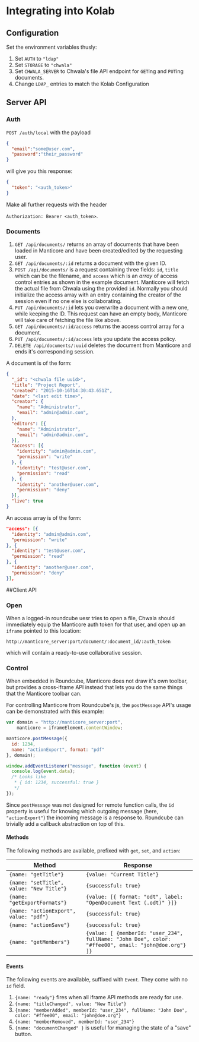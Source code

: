 # Integrating into Kolab

## Configuration

Set the environment variables thusly:

1. Set `AUTH` to `"ldap"`
2. Set `STORAGE` to `"chwala"`
3. Set `CHWALA_SERVER` to Chwala's file API endpoint for `GET`ing and `PUT`ing documents.
4. Change `LDAP_` entries to match the Kolab Configuration

## Server API

### Auth

`POST /auth/local` with the payload

```json
{
  "email":"some@user.com",
  "password":"their_password"
}
```

will give you this response:

```json
{
  "token": "<auth_token>"
}
```

Make all further requests with the header

`Authorization: Bearer <auth_token>`.

### Documents

1. `GET /api/documents/` returns an array of documents that have been loaded in Manticore and have been created/edited by the requesting user.
2. `GET /api/documents/:id` returns a document with the given ID.
3. `POST /api/documents/` is a request containing three fields: `id`, `title` which can be the filename, and `access` which is an _array_ of access control entries as shown in the example document. Manticore will fetch the actual file from Chwala using the provided `id`. Normally you should initialize the access array with an entry containing the creator of the session even if no one else is collaborating.
4. `PUT /api/documents/:id` lets you overwrite a document with a new one, while keeping the ID. This request can have an empty body, Manticore will take care of fetching the file like above.
5. `GET /api/documents/:id/access` returns the access control array for a document.
5. `PUT /api/documents/:id/access` lets you update the access policy.
5. `DELETE /api/documents/:uuid` deletes the document from Manticore and ends it's corresponding session.

A document is of the form:
```json
{
  "_id": "<chwala file uuid>",
  "title": "Project Report",
  "created": "2015-10-16T14:30:43.651Z",
  "date": "<last edit time>",
  "creator": {
    "name": "Administrator",
    "email": "admin@admin.com",
  },
  "editors": [{
    "name": "Administrator",
    "email": "admin@admin.com",
  }],
  "access": [{
    "identity": "admin@admin.com",
    "permission": "write"
  }, {
    "identity": "test@user.com",
    "permission": "read"
  }, {
    "identity": "another@user.com",
    "permission": "deny"
  }],
  "live": true
}
```
An access array is of the form:
```json
"access": [{
  "identity": "admin@admin.com",
  "permission": "write"
}, {
  "identity": "test@user.com",
  "permission": "read"
}, {
  "identity": "another@user.com",
  "permission": "deny"
}],
```

##Client API

### Open

When a logged-in roundcube uesr tries to open a file, Chwala should immediately equip the Manticore auth token for that user, and open up an `iframe` pointed to this location:

`http://manticore_server:port/document/:document_id/:auth_token`

which will contain a ready-to-use collaborative session.

### Control

When embedded in Roundcube, Manticore does not draw it's own toolbar, but provides a cross-iframe API instead that lets you do the same things that the Manticore toolbar can.

For controlling Manticore from Roundcube's js, the `postMessage` API's usage can be demonstrated with this example:

```js
var domain = "http://manticore_server:port",
    manticore = iframeElement.contentWindow;

manticore.postMessage({
  id: 1234,
  name: "actionExport", format: "pdf"
}, domain);

window.addEventListener("message", function (event) {
  console.log(event.data);
  /* Looks like
   * { id: 1234, successful: true }
   */
});
```
Since `postMessage` was not designed for remote function calls, the `id` property is useful for knowing which outgoing message (here, `"actionExport"`) the incoming message is a response to. Roundcube can trivially add a callback abstraction on top of this.

#### Methods

The following methods are available, prefixed with `get`, `set`, and `action`:

| Method | Response |
|--------|----------|
|`{name: "getTitle"}`|`{value: "Current Title"}`|
|`{name: "setTitle", value: "New Title"}`|`{successful: true}`|
|`{name: "getExportFormats"}`|`{value: [{ format: "odt", label: "OpenDocument Text (.odt)" }]}`|
|`{name: "actionExport", value: "pdf"}`|`{successful: true}`|
|`{name: "actionSave"}`|`{successful: true}`|
|`{name: "getMembers"}`|`{value: [ {memberId: "user_234", fullName: "John Doe", color: "#ffee00", email: "john@doe.org"} ]}`|

#### Events

The following events are available, suffixed with `Event`. They come with no `id` field.

1. `{name: "ready"}` fires when all iframe API methods are ready for use.
2. `{name: "titleChanged", value: "New Title"}`
3. `{name: "memberAdded", memberId: "user_234", fullName: "John Doe", color: "#ffee00", email: "john@doe.org"}`
4. `{name: "memberRemoved", memberId: "user_234"}`
5. `{name: "documentChanged" }` is useful for managing the state of a "save" button.
